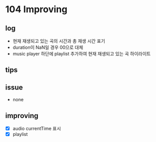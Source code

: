 # 104 Improving

## log

- 현재 재생되고 있는 곡의 시간과 총 재생 시간 표기
- duration이 NaN일 경우 00으로 대체
- music player 하단에 playlist 추가하여 현재 재생되고 있는 곡 하이라이트

## tips

## issue

- none

## improving

- [x] audio currentTime 표시
- [x] playlist
